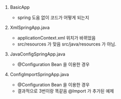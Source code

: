 1. BasicApp
   - spring 도움 없이 코드가 어떻게 되는지

2. XmlSpringApp.java
   - applicationContext.xml 위치가 바뀌었음
   - src/resources 가 맞음 src/java/resources 가 아님.

3. JavaConfigSpringApp.java
   - @Configuration Bean 을 이용한 경우
  
4. ConfigImportSpringApp.java
   - @Configuration Bean 을 이용한 경우
   - 결과적으로 3번이랑 똑같음 @Import 가 추가된 예제